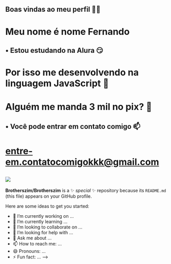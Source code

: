 ## Boas vindas ao meu perfil 💙💙
# Meu nome é nome Fernando

## • Estou estudando na Alura 😏
# Por isso me desenvolvendo na linguagem JavaScript 🥵
# Alguém me manda 3 mil no pix? 🥺

## • Você pode entrar em contato comigo 📫
# entre-em.contatocomigokkk@gmail.com

## ![](https://th.bing.com/th/id/R.2f398891ce8798ae793699d2910c8d48?rik=KBj%2fx1hX%2b8zxtw&pid=ImgRaw&r=0)
**Brotherszim/Brotherszim** is a ✨ _special_ ✨ repository because its `README.md` (this file) appears on your GitHub profile.

Here are some ideas to get you started:

- 🔭 I’m currently working on ...
- 🌱 I’m currently learning ...
- 👯 I’m looking to collaborate on ...
- 🤔 I’m looking for help with ...
- 💬 Ask me about ...
- 📫 How to reach me: ...
- 😄 Pronouns: ...
- ⚡ Fun fact: ...
-->
